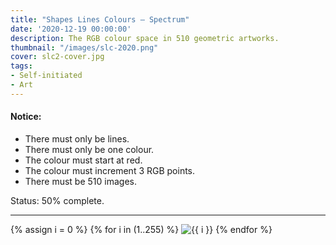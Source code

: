 ```yaml
---
title: "Shapes Lines Colours – Spectrum"
date: '2020-12-19 00:00:00'
description: The RGB colour space in 510 geometric artworks.
thumbnail: "/images/slc-2020.png"
cover: slc2-cover.jpg
tags:
- Self-initiated
- Art
---
```


#### Notice:

* There must only be lines.
* There must only be one colour.
* The colour must start at red.
* The colour must increment 3 RGB points.
* There must be 510 images.

Status: 50% complete.

---

<div class="grid wide">
	{% assign i = 0 %}
	{% for i in (1..255) %}
		<img src="https://res.cloudinary.com/dp5mvntv7/image/upload/c_scale,w_600/v1589979350/phase2/{{ i }}.jpg" alt="{{ i }}" title="{{ i }}" />
	{% endfor %}
</div>